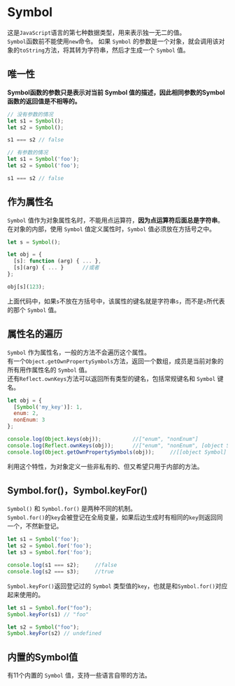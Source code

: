 # Symbol
这是`JavaScript`语言的第七种数据类型，用来表示独一无二的值。  
`Symbol`函数前不能使用`new`命令。 
如果 `Symbol` 的参数是一个对象，就会调用该对象的`toString`方法，将其转为字符串，然后才生成一个 `Symbol` 值。  

## 唯一性
**Symbol函数的参数只是表示对当前 Symbol 值的描述，因此相同参数的Symbol函数的返回值是不相等的。**
```javascript
// 没有参数的情况
let s1 = Symbol();
let s2 = Symbol();

s1 === s2 // false

// 有参数的情况
let s1 = Symbol('foo');
let s2 = Symbol('foo');

s1 === s2 // false
```


## 作为属性名
`Symbol` 值作为对象属性名时，不能用点运算符，**因为点运算符后面总是字符串**。  
在对象的内部，使用 `Symbol` 值定义属性时，`Symbol` 值必须放在方括号之中。  
```javascript
let s = Symbol();

let obj = {
  [s]: function (arg) { ... },
  [s](arg) { ... }      //或者
};

obj[s](123);
```
上面代码中，如果`s`不放在方括号中，该属性的键名就是字符串`s`，而不是`s`所代表的那个 `Symbol` 值。  


## 属性名的遍历
`Symbol` 作为属性名，一般的方法不会遍历这个属性。  
有一个`Object.getOwnPropertySymbols`方法，返回一个数组，成员是当前对象的所有用作属性名的 `Symbol` 值。  
还有`Reflect.ownKeys`方法可以返回所有类型的键名，包括常规键名和 `Symbol` 键名。  
```javascript
let obj = {
  [Symbol('my_key')]: 1,
  enum: 2,
  nonEnum: 3
};

console.log(Object.keys(obj));          //["enum", "nonEnum"]
console.log(Reflect.ownKeys(obj));      //["enum", "nonEnum", [object Symbol] { ... }]
console.log(Object.getOwnPropertySymbols(obj));     //[[object Symbol] { ... }]
```
利用这个特性，为对象定义一些非私有的、但又希望只用于内部的方法。


## Symbol.for()，Symbol.keyFor()
`Symbol()` 和 `Symbol.for()` 是两种不同的机制。  
`Symbol.for()`的`key`会被登记在全局变量，如果后边生成时有相同的`key`则返回同一个，不然新登记。
```javascript
let s1 = Symbol('foo');
let s2 = Symbol.for('foo');
let s3 = Symbol.for('foo');

console.log(s1 === s2);     //false
console.log(s2 === s3);     //true
```

`Symbol.keyFor()`返回登记过的 `Symbol` 类型值的`key`，也就是和`Symbol.for()`对应起来使用的。
```javascript
let s1 = Symbol.for("foo");
Symbol.keyFor(s1) // "foo"

let s2 = Symbol("foo");
Symbol.keyFor(s2) // undefined
```

## 内置的Symbol值
有11个内置的 `Symbol` 值，支持一些语言自带的方法。